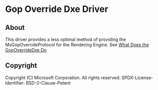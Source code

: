 # Gop Override Dxe Driver

## About

This driver provides a less optimal method of providing the MsGopOverrideProtocol for the
Rendering Engine.  See [What Does the GopOverrideDxe Do](GopOverrideOverview_mu.png)

## Copyright

Copyright (C) Microsoft Corporation. All rights reserved.
SPDX-License-Identifier: BSD-2-Clause-Patent
